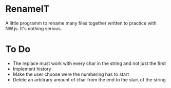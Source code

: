 # RenameIT
A little programm to rename many files together written to practice with NW.js. It's nothing serious. 

# To Do
- The replace must work with every char in the string and not just the first
- Implement history
- Make the user choose were the numbering has to start
- Delete an arbitrary amount of char from the end to the start of the string
